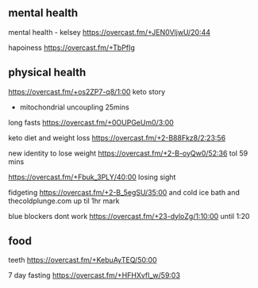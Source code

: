 ## mental health

mental health - kelsey https://overcast.fm/+JEN0VljwU/20:44


hapoiness https://overcast.fm/+TbPfIg

## physical health

https://overcast.fm/+os2ZP7-q8/1:00 keto story 
- mitochondrial uncoupling 25mins


long fasts https://overcast.fm/+0OUPGeUm0/3:00

keto diet and weight loss https://overcast.fm/+2-B88Fkz8/2:23:56

new identity to lose weight https://overcast.fm/+2-B-oyQw0/52:36 tol 59 mins

https://overcast.fm/+Fbuk_3PLY/40:00 losing sight

fidgeting https://overcast.fm/+2-B_5egSU/35:00
and cold ice bath and thecoldplunge.com  up til 1hr mark


blue blockers dont work https://overcast.fm/+23-dyloZg/1:10:00 until 1:20

## food


teeth https://overcast.fm/+KebuAyTEQ/50:00 

7 day fasting https://overcast.fm/+HFHXvfI_w/59:03